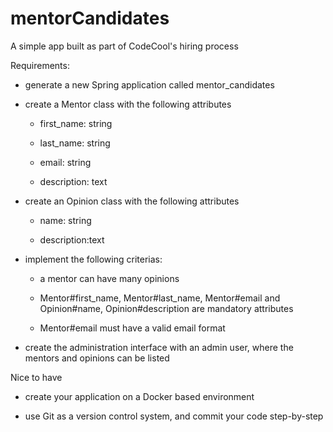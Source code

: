 # mentorCandidates

A simple app built as part of CodeCool's hiring process

Requirements:


* generate a new Spring application called mentor_candidates 

* create a Mentor class with the following attributes 

   * first_name: string 

   * last_name: string 

   * email: string 

   * description: text 

* create an Opinion class with the following attributes 

   * name: string 

   * description:text 

* implement the following criterias: 

   * a mentor can have many opinions 

   * Mentor#first_name, Mentor#last_name, Mentor#email and Opinion#name, Opinion#description are mandatory attributes 

   * Mentor#email must have a valid email format 

* create the administration interface with an admin user, where the mentors and opinions can be listed   


Nice to have
* create your application on a Docker based environment 

* use Git as a version control system, and commit your code step-by-step
